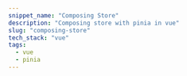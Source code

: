 ```yaml
---
snippet_name: "Composing Store"
description: "Composing store with pinia in vue"
slug: "composing-store"
tech_stack: "vue"
tags:
  - vue
  - pinia
---
```


